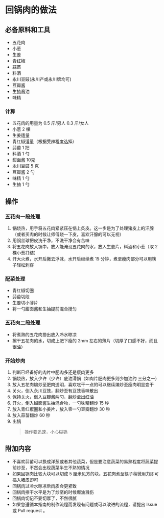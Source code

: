 # 回锅肉的做法

## 必备原料和工具

- 五花肉
- 小葱
- 生姜
- 青红椒
- 蒜苗
- 料酒
- 永川豆豉(永川产或永川牌均可)
- 豆瓣酱
- 生抽酱油
- 味精

### 计算

- 五花肉的用量为 0.5 斤/男人 0.3 斤/女人
- 小葱 2 棵
- 生姜适量
- 青红椒适量（根据受辣程度选择）
- 蒜苗 1 把
- 料酒 1 勺
- 甜面酱 10克
- 永川豆豉 5 克
- 豆瓣酱 2 勺
- 味精 1 勺
- 生抽 1 勺

## 操作

### 五花肉一段处理

1. 锅烧热，用手将五花肉紧紧压在锅上炙皮。这一步是为了处理猪皮上的汗腺（或者买肉的时候让师傅烧一下皮，喜欢汗腺的可以无视）
2. 用钢丝球把皮洗干净，不洗干净会有苦味
3. 将五花肉放入锅中，放入能淹没五花肉的水，放入生姜片，料酒和小葱（取 2 棵小葱打结）
4. 开大火煮，水开后撇去浮沫，水开后继续煮 15 分钟，煮至瘦肉部分可以用筷子轻松刺穿

### 配菜处理

- 青红椒切圈
- 蒜苗切段
- 生姜切小薄片
- 将一勺甜面酱和生抽提前混合搅匀

### 五花肉二段处理

- 将煮熟的五花肉捞出放入冷水晾凉
- 擦干五花肉的水，切成上肥下瘦的 2mm 左右的薄片（切厚了口感不好，而且很油）

### 开始炒肉

1. 判断已经备好的肉片中肥肉多还是瘦肉更多
2. 锅烧热，放入少许（少许）底油滑锅（如肉片肥肉更多则少加油约 三分之一）
3. 放入五花肉煸炒至肥肉透明，喜欢吃干一点的可以继续煸炒至瘦肉明显变干
4. 关火，倒入永川豆豉，翻炒至有豆豉香味散出
5. 保持关火，倒入豆瓣酱两勺，翻炒至出红油
6. 开火，倒入甜面酱生抽混合物，一勺味精翻炒 15 秒
7. 放入青红椒圈和小姜片，放入零一勺豆瓣翻炒 30 秒
8. 放入蒜苗翻炒 60 秒
9. 出锅
    > 操作要迅速，小心糊锅

## 附加内容

- 不喜欢蒜苗可以换成洋葱或者其他蔬菜，但是要注意蔬菜的易熟程度将蔬菜提前炒至，不然会出现蔬菜半生不熟的情况
- 如果回锅肉比较大块可以切成 5 厘米见方的块，五花肉煮至筷子稍微用力即可插入猪皮即可
- 回锅肉过冷水晾凉后肉质会更紧致
- 回锅肉擦干水平是为了炒至的时候爆油溅伤
- 回锅肉切记不要切厚了，不然很腻
- 如果您遵循本指南的制作流程而发现有问题或可以改进的流程，请提出 Issue 或 Pull request 。
